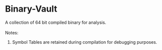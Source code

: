 # Binary-Vault
A collection of 64 bit compiled binary for analysis.  
<br>
Notes:
1. Symbol Tables are retained during compilation for debugging purposes.
